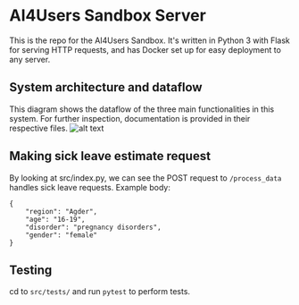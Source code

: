 # AI4Users Sandbox Server
This is the repo for the AI4Users Sandbox. It's written in Python 3 with Flask for serving HTTP requests, and has Docker set up for easy deployment to any server.

## System architecture and dataflow
This diagram shows the dataflow of the three main functionalities in this system. 
For further inspection, documentation is provided in their respective files.
![alt text](https://github.com/[gardc]/[ai4-users-sandbox]/img/[main]/system_architecture.png?raw=true)

## Making sick leave estimate request
By looking at src/index.py, we can see the POST request to `/process_data` handles sick leave requests. Example body:
```
{
	"region": "Agder",
	"age": "16-19",
	"disorder": "pregnancy disorders",
	"gender": "female"
}
```

## Testing
cd to `src/tests/` and run `pytest` to perform tests.